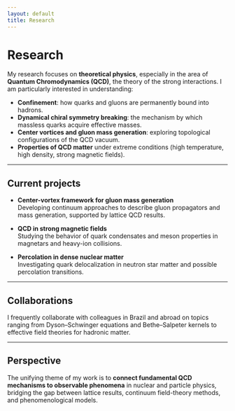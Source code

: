 ```yaml
---
layout: default
title: Research
---
```


# Research

My research focuses on **theoretical physics**, especially in the area of **Quantum Chromodynamics (QCD)**, the theory of the strong interactions. I am particularly interested in understanding:

- **Confinement**: how quarks and gluons are permanently bound into hadrons.  
- **Dynamical chiral symmetry breaking**: the mechanism by which massless quarks acquire effective masses.  
- **Center vortices and gluon mass generation**: exploring topological configurations of the QCD vacuum.  
- **Properties of QCD matter** under extreme conditions (high temperature, high density, strong magnetic fields).  

---

## Current projects
- **Center-vortex framework for gluon mass generation**  
  Developing continuum approaches to describe gluon propagators and mass generation, supported by lattice QCD results.  

- **QCD in strong magnetic fields**  
  Studying the behavior of quark condensates and meson properties in magnetars and heavy-ion collisions.  

- **Percolation in dense nuclear matter**  
  Investigating quark delocalization in neutron star matter and possible percolation transitions.  

---

## Collaborations
I frequently collaborate with colleagues in Brazil and abroad on topics ranging from Dyson–Schwinger equations and Bethe–Salpeter kernels to effective field theories for hadronic matter.  

---

## Perspective
The unifying theme of my work is to **connect fundamental QCD mechanisms to observable phenomena** in nuclear and particle physics, bridging the gap between lattice results, continuum field-theory methods, and phenomenological models.
